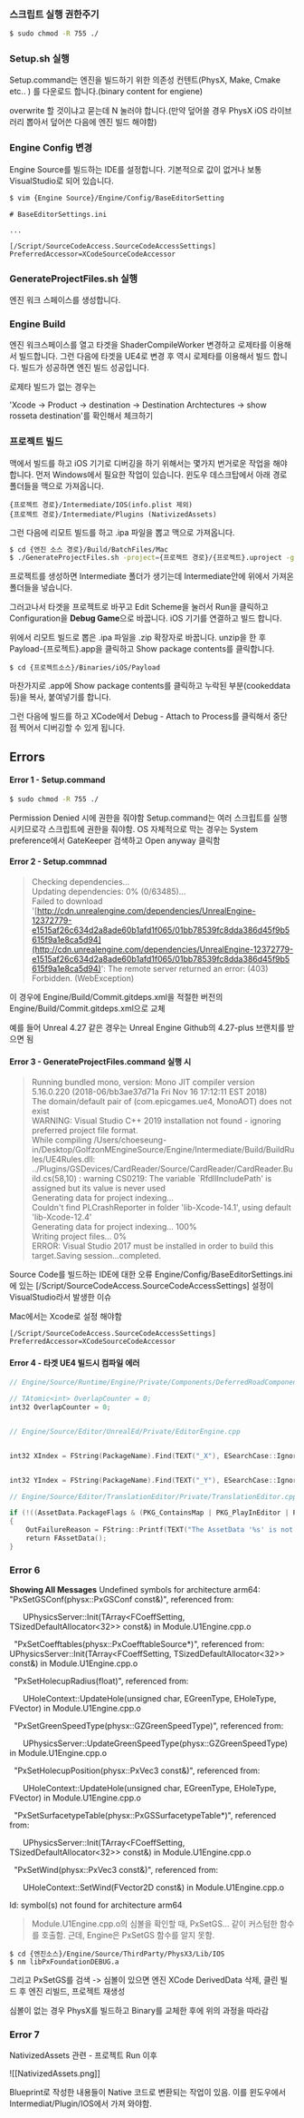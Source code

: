 

### 스크립트 실행 권한주기

```bash
$ sudo chmod -R 755 ./
```


### Setup.sh 실행

Setup.command는 엔진을 빌드하기 위한 의존성 컨텐트(PhysX, Make, Cmake etc.. ) 를 다운로드 합니다.(binary content for engiene)

overwrite 할 것이냐고 묻는데 N 눌러야 합니다.(만약 덮어쓸 경우 PhysX iOS 라이브러리 뽑아서 덮어쓴 다음에 엔진 빌드 해야함)

###  Engine Config 변경

Engine Source를 빌드하는 IDE를 설정합니다. 기본적으로 값이 없거나 보통 VisualStudio로 되어 있습니다.

```bash
$ vim {Engine Source}/Engine/Config/BaseEditorSetting
```


```
# BaseEditorSettings.ini

...

[/Script/SourceCodeAccess.SourceCodeAccessSettings] 
PreferredAccessor=XCodeSourceCodeAccessor
```

###  GenerateProjectFiles.sh 실행

엔진 워크 스페이스를 생성합니다.

### Engine Build

엔진 워크스페이스를 열고 타겟을 ShaderCompileWorker 변경하고 로제타를 이용해서 빌드합니다. 그런 다음에 타겟을 UE4로 변경 후 역시 로제타를 이용해서 빌드 합니다. 빌드가 성공하면 엔진 빌드 성공입니다.

로제타 빌드가 없는 경우는

'Xcode -> Product -> destination -> Destination Archtectures -> show rosseta destination'를 확인해서 체크하기




### 프로젝트 빌드

맥에서 빌드를 하고 iOS 기기로 디버깅을 하기 위해서는 몇가지 번거로운 작업을 해야합니다. 먼저 Windows에서 필요한 작업이 있습니다. 윈도우 데스크탑에서 아래 경로 폴더들을 맥으로 가져옵니다.

```
{프로젝트 경로}/Intermediate/IOS(info.plist 제외)
{프로젝트 경로}/Intermediate/Plugins (NativizedAssets)
```


그런 다음에 리모트 빌드를 하고 .ipa 파일을 뽑고 맥으로 가져옵니다.

```bash
$ cd {엔진 소스 경로}/Build/BatchFiles/Mac
$ ./GenerateProjectFiles.sh -project={프로젝트 경로}/{프로젝트}.uproject -game
```

프로젝트를 생성하면 Intermediate 폴더가 생기는데 Intermediate안에 위에서 가져온 폴더들을 넣습니다.

그러고나서 타겟을 프로젝트로 바꾸고 Edit Scheme을 눌러서 Run을 클릭하고 Configuration을 **Debug Game**으로 바꿉니다. iOS 기기를 연결하고 빌드 합니다.

위에서 리모트 빌드로 뽑은 .ipa 파일을 .zip 확장자로 바꿉니다. unzip을 한 후 Payload-{프로젝트}.app을 클릭하고 Show package contents를 클릭합니다.

```
$ cd {프로젝트소스}/Binaries/iOS/Payload
```


마찬가지로 .app에 Show package contents를 클릭하고 누락된 부분(cookeddata등)을 복사, 붙여넣기를 합니다.

그런 다음에 빌드를 하고 XCode에서 Debug - Attach to Process를 클릭해서 중단점 찍어서 디버깅할 수 있게 됩니다.

## Errors

#### Error 1 - Setup.command

```bash
$ sudo chmod -R 755 ./
```

Permission Denied 시에 권한을 줘야함 Setup.command는 여러 스크립트를 실행 시키므로각 스크립트에
권한을 줘야함.
OS 자체적으로 막는 경우는 System preference에서 GateKeeper 검색하고 Open anyway 클릭함

#### Error 2 - Setup.commnad

>Checking dependencies...  
 Updating dependencies: 0% (0/63485)...  
 Failed to download '[http://cdn.unrealengine.com/dependencies/UnrealEngine-12372779-e1515af26c634d2a8ade60b1afd1f065/01bb78539fc8dda386d45f9b5615f9a1e8ca5d94](http://cdn.unrealengine.com/dependencies/UnrealEngine-12372779-e1515af26c634d2a8ade60b1afd1f065/01bb78539fc8dda386d45f9b5615f9a1e8ca5d94)': The remote server returned an error: (403) Forbidden. (WebException)

이 경우에 Engine/Build/Commit.gitdeps.xml을 적절한 버전의 Engine/Build/Commit.gitdeps.xml으로 교체

예를 들어 Unreal 4.27 같은 경우는 Unreal Engine Github의 4.27-plus 브랜치를 받으면 됨

#### Error 3 - GenerateProjectFiles.command 실행 시

>Running bundled mono, version: Mono JIT compiler version 5.16.0.220 (2018-06/bb3ae37d71a Fri Nov 16 17:12:11 EST 2018)  
 The domain/default pair of (com.epicgames.ue4, MonoAOT) does not exist  
 WARNING: Visual Studio C++ 2019 installation not found - ignoring preferred project file format.  
 While compiling /Users/choeseung-in/Desktop/GolfzonMEngineSource/Engine/Intermediate/Build/BuildRules/UE4Rules.dll:  
 ../Plugins/GSDevices/CardReader/Source/CardReader/CardReader.Build.cs(58,10) : warning CS0219: The variable `RfdllIncludePath' is assigned but its value is never used  
 Generating data for project indexing...  
 Couldn't find PLCrashReporter in folder 'lib-Xcode-14.1', using default 'lib-Xcode-12.4'  
 Generating data for project indexing... 100%  
 Writing project files... 0%  
 ERROR: Visual Studio 2017 must be installed in order to build this target.Saving session...completed.


Source Code를 빌드하는 IDE에 대한 오류 Engine/Config/BaseEditorSettings.ini에 있는 [/Script/SourceCodeAccess.SourceCodeAccessSettings] 설정이 VisualStudio라서 발생한 이슈

Mac에서는 Xcode로 설정 해야함

```
[/Script/SourceCodeAccess.SourceCodeAccessSettings] 
PreferredAccessor=XCodeSourceCodeAccessor
```

#### Error 4 - 타겟 UE4 빌드시 컴파일 에러

```cpp
// Engine/Source/Runtime/Engine/Private/Components/DeferredRoadComponent.cpp

// TAtomic<int> OverlapCounter = 0;
int32 OverlapCounter = 0;
```


``` cpp

// Engine/Source/Editor/UnrealEd/Private/EditorEngine.cpp


int32 XIndex = FString(PackageName).Find(TEXT("_X"), ESearchCase::IgnoreCase, ESearchDir::FromEnd);


int32 YIndex = FString(PackageName).Find(TEXT("_Y"), ESearchCase::IgnoreCase, ESearchDir::FromEnd);
```



```cpp
// Engine/Source/Editor/TranslationEditor/Private/TranslationEditor.cpp

if (!((AssetData.PackageFlags & (PKG_ContainsMap | PKG_PlayInEditor | PKG_ContainsMapData)) == 0))  
{  
    OutFailureReason = FString::Printf(TEXT("The AssetData '%s' is not accessible because it is of type Map/Level."), *ObjectPath);  
    return FAssetData();  
}
```


### Error 6


**Showing All Messages**
Undefined symbols for architecture arm64:
  "PxSetGSConf(physx::PxGSConf const&)", referenced from:

      UPhysicsServer::Init(TArray<FCoeffSetting, TSizedDefaultAllocator<32>> const&) in Module.U1Engine.cpp.o

  "PxSetCoefftables(physx::PxCoefftableSource*)", referenced from:
  
      UPhysicsServer::Init(TArray<FCoeffSetting, TSizedDefaultAllocator<32>> const&) in Module.U1Engine.cpp.o


  "PxSetHolecupRadius(float)", referenced from:  

      UHoleContext::UpdateHole(unsigned char, EGreenType, EHoleType, FVector) in Module.U1Engine.cpp.o


  "PxSetGreenSpeedType(physx::GZGreenSpeedType)", referenced from:


      UPhysicsServer::UpdateGreenSpeedType(physx::GZGreenSpeedType) in Module.U1Engine.cpp.o
  

  "PxSetHolecupPosition(physx::PxVec3 const&)", referenced from:

      UHoleContext::UpdateHole(unsigned char, EGreenType, EHoleType, FVector) in Module.U1Engine.cpp.o  

  "PxSetSurfacetypeTable(physx::PxGSSurfacetypeTable*)", referenced from:

      UPhysicsServer::Init(TArray<FCoeffSetting, TSizedDefaultAllocator<32>> const&) in Module.U1Engine.cpp.o
  

  "PxSetWind(physx::PxVec3 const&)", referenced from:  

      UHoleContext::SetWind(FVector2D const&) in Module.U1Engine.cpp.o

ld: symbol(s) not found for architecture arm64

> Module.U1Engine.cpp.o의 심볼을 확인할 때, PxSetGS... 같이 커스텀한 함수를 호출함. 근데, Engine은 PxSetGS 함수를 알지 못함.

```
$ cd {엔진소스}/Engine/Source/ThirdParty/PhysX3/Lib/IOS
$ nm libPxFoundationDEBUG.a
```

그리고 PxSetGS를 검색 -> 심볼이 있으면 엔진 XCode DerivedData 삭제, 클린 빌드 후 엔진 리빌드, 프로젝트 재생성

심볼이 없는 경우 PhysX를 빌드하고 Binary를 교체한 후에 위의 과정을 따라감

### Error 7

NativizedAssets 관련 - 프로젝트 Run 이후

![[NativizedAssets.png]]

Blueprint로 작성한 내용들이 Native 코드로 변환되는 작업이 있음. 이를 윈도우에서 Intermediat/Plugin/IOS에서 가져 와야함.
